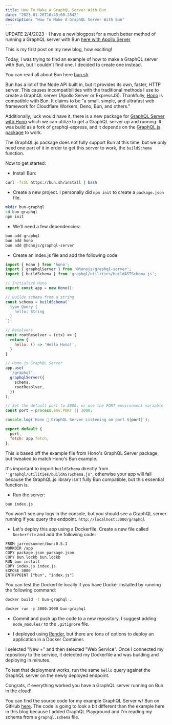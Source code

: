 ```yaml
---
title: How To Make A GraphQL Server With Bun
date: "2023-01-28T10:45:00.284Z"
description: "How To Make A GraphQL Server With Bun"
---
```


UPDATE 2/4/2023 - I have a new blogpost for a much better method of running a GraphQL server with Bun [here with Apollo Server](https://groff.dev/bun-apollo-server/)

This is my first post on my new blog, how exciting!

Today, I was trying to find an example of how to make a GraphQL server with Bun, but I couldn't find one. I decided to create one instead.

You can read all about Bun here [bun.sh](https://bun.sh/).

Bun has a lot of the Node API built in, but it provides its own, faster, HTTP server. This causes incompatibilities with the traditional methods I use to create a GraphQL server (Apollo Server or ExpressJS). Thankfully, [Hono](https://github.com/honojs/hono) is compatible with Bun. It claims to be "a small, simple, and ultrafast web framework for Cloudflare Workers, Deno, Bun, and others."

Additionally, luck would have it, there is a new package for [GraphQL Server with Hono](https://www.npmjs.com/package/@honojs/graphql-server) which we can utilize to get a GraphQL server up and running. It was build as a fork of graphql-express, and it depends on the [GraphQL.js package](https://www.npmjs.com/package/graphql) to work.

The GraphQL.js package does not fully support Bun at this time, but we only need one part of it in order to get this server to work, the `buildSchema` function.

Now to get started:

* Install Bun: 
```bash
curl -fsSL https://bun.sh/install | bash
```

* Create a new project. I personally did `npm init` to create a `package.json` file.
```bash
mkdir bun-graphql
cd bun-graphql
npm init
```

* We'll need a few dependencies:
```bash
bun add graphql
bun add hono
bun add @honojs/graphql-server
```

* Create an index.js file and add the following code:
```javascript
import { Hono } from 'hono';
import { graphqlServer } from '@honojs/graphql-server';
import { buildSchema } from 'graphql/utilities/buildASTSchema.js';

// Initialize Hono
export const app = new Hono();

// Builds schema from a string
const schema = buildSchema(`
  type Query {
    hello: String
  }
`);

// Resolvers
const rootResolver = (ctx) => {
  return {
    hello: () => 'Hello Hono!',
  }
}

// Hono.js GraphQL Server
app.use(
  '/graphql',
  graphqlServer({
    schema,
    rootResolver,
  })
);

// Set the default port to 3000, or use the PORT environment variable
const port = process.env.PORT || 3000;

console.log(`Hono 🥟 GraphQL Server Listening on port ${port}`);

export default {
  port,
  fetch: app.fetch,
};
```

This is based off the example file from Hono's GraphQL Server package, but tweaked to match Hono's Bun example.

It's important to import `buildSchema` directly from `''graphql/utilities/buildASTSchema.js'`, otherwise your app will fail because the GraphQL.js library isn't fully Bun compatible, but this essential function is. 

* Run the server:
```bash
bun index.js
```
You won't see any logs in the console, but you should see a GraphQL server running if you query the endpoint. `http://localhost:3000/graphql`

* Let's deploy this app using a Dockerfile. Create a new file called `Dockerfile` and add the following code:
```
FROM jarredsumner/bun:0.5.1
WORKDIR /app
COPY package.json package.json
COPY bun.lockb bun.lockb
RUN bun install
COPY index.js index.js
EXPOSE 3000
ENTRYPOINT ["bun", "index.js"]
```

You can test the Dockerfile locally if you have Docker installed by running the following command:
```bash
docker build -t bun-graphql .

docker run -p 3000:3000 bun-graphql
```

* Commit and push up the code to a new repository. I suggest adding `node_modules/` to the `.gitignore` file.

* I deployed using [Render](https://render.com/), but there are tons of options to deploy an application in a Docker Container.

I selected "New +" and then selected "Web Service". Once I connected my repository to the service, it detected my Dockerfile and was building and deploying in minutes.

To test that deployment works, run the same `hello` query against the GraphQL server on the newly deployed endpoint.

Congrats, if everything worked you have a GraphQL server running on Bun in the cloud!

You can find the source code for my example GraphQL Server w/ Bun on GitHub [here](https://github.com/mattlgroff/bun-graphql). The code is going to look a bit different than the example here in this blog because I added GraphQL Playground and I'm reading my schema from a `graphql.schema` file.
